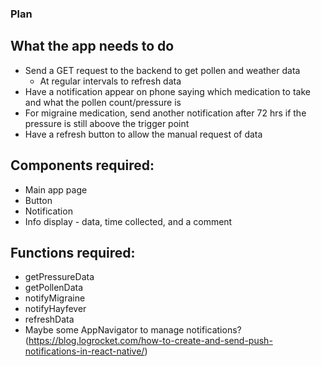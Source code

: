 ### Plan

## What the app needs to do

- Send a GET request to the backend to get pollen and weather data
  - At regular intervals to refresh data
- Have a notification appear on phone saying which medication to take and what the pollen count/pressure is
- For migraine medication, send another notification after 72 hrs if the pressure is still aboove the trigger point
- Have a refresh button to allow the manual request of data

## Components required:

- Main app page
- Button
- Notification
- Info display - data, time collected, and a comment

## Functions required:

- getPressureData
- getPollenData
- notifyMigraine
- notifyHayfever
- refreshData
- Maybe some AppNavigator to manage notifications? (https://blog.logrocket.com/how-to-create-and-send-push-notifications-in-react-native/)
